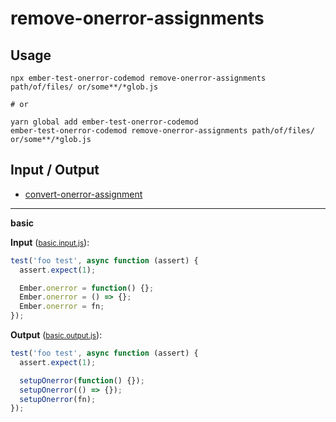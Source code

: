 # remove-onerror-assignments


## Usage

```
npx ember-test-onerror-codemod remove-onerror-assignments path/of/files/ or/some**/*glob.js

# or

yarn global add ember-test-onerror-codemod
ember-test-onerror-codemod remove-onerror-assignments path/of/files/ or/some**/*glob.js
```

## Input / Output

<!--FIXTURES_TOC_START-->
* [convert-onerror-assignment](#convert-onerror-assignment)
<!--FIXTURES_TOC_END-->

<!--FIXTURES_CONTENT_START-->
---
<a id="basic">**basic**</a>

**Input** (<small>[basic.input.js](transforms/remove-onerror-assignments/__testfixtures__/basic.input.js)</small>):
```js
test('foo test', async function (assert) {
  assert.expect(1);

  Ember.onerror = function() {};
  Ember.onerror = () => {};
  Ember.onerror = fn;
});

```

**Output** (<small>[basic.output.js](transforms/remove-onerror-assignments/__testfixtures__/basic.output.js)</small>):
```js
test('foo test', async function (assert) {
  assert.expect(1);

  setupOnerror(function() {});
  setupOnerror(() => {});
  setupOnerror(fn);
});
```
<!--FIXTURE_CONTENT_END-->
